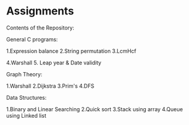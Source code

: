 # Assignments

Contents of the Repository:

General C programs:

1.Expression balance
2.String permutation
3.LcmHcf

4.Warshall
5. Leap year & Date validity

Graph Theory:

1.Warshall
2.Dijkstra
3.Prim's
4.DFS

Data Structures:

1.Binary and Linear Searching
2.Quick sort
3.Stack using array
4.Queue using Linked list